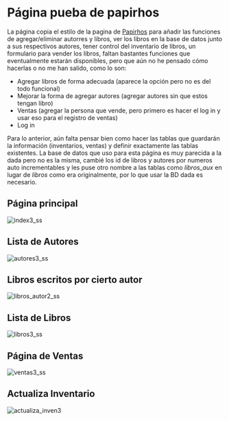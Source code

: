 # Página pueba de papirhos

La página copia el estilo de la pagina de [Papirhos](http://texedores.matem.unam.mx/publicaciones/index.html)
para añadir las funciones de agregar/eliminar autorres y libros, ver los libros en la base de datos junto a sus respectivos autores, 
tener control del inventario de libros, un formulario para vender los libros, faltan bastantes funciones que eventualmente
estarán disponibles, pero que aún no he pensado cómo hacerlas o no me han salido, como lo son:
- Agregar libros de forma adecuada (aparece la opción pero no es del todo funcional)
- Mejorar la forma de agregar autores (agregar autores sin que estos tengan libro)
- Ventas (agregar la persona que vende, pero primero es hacer el log in y usar eso para el registro de ventas)
- Log in 

Para lo anterior, aún falta pensar bien como hacer las tablas que guardarán la información (inventarios, ventas)
y definir exactamente las tablas existentes.
La base de datos que uso para esta página es muy parecida a la dada pero no es la misma, cambié los id de libros y autores
por numeros auto incrementables y les puse otro nombre a las tablas como _libros_aux_ en lugar de _libros_ como era 
originalmente, por lo que usar la BD dada es necesario.

## Página principal
![index3_ss](https://user-images.githubusercontent.com/18238011/62037842-3142b700-b1ba-11e9-9391-348cc210a948.png)

## Lista de Autores
![autores3_ss](https://user-images.githubusercontent.com/18238011/62037872-3ef83c80-b1ba-11e9-9387-6d846879e36e.png)

## Libros escritos por cierto autor
![libros_autor2_ss](https://user-images.githubusercontent.com/18238011/61854627-1bfd1e00-ae84-11e9-8386-78ffe1d8855e.png)

## Lista de Libros
![libros3_ss](https://user-images.githubusercontent.com/18238011/62037895-4cadc200-b1ba-11e9-991c-3d5c5861484e.png)

## Página de Ventas
![ventas3_ss](https://user-images.githubusercontent.com/18238011/62420481-879b7400-b658-11e9-84fb-76b7dbb2a7f0.png)

## Actualiza Inventario
![actualiza_inven3](https://user-images.githubusercontent.com/18238011/62037971-71a23500-b1ba-11e9-93a2-4308f85c620d.png)
